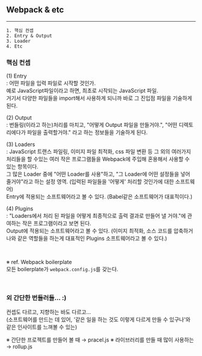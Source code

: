 ## Webpack & etc

---

```
1. 핵심 컨셉
2. Entry & Output
3. Loader
4. Etc
```

### 핵심 컨셉

(1) Entry<br />
\: 어떤 파일을 입력 파일로 시작할 것인가.<br />
예로 JavaScript파일이라고 하면, 최초로 시작되는 JavaScript 파일. <br />
거기서 다양한 파일들을 import해서 사용하게 되니까 바로 그 진입점 파일을 기술하게 된다.

(2) Output<br />
\: 번들링(이라고 하는)처리를 마치고, "어떻게 Output 파일을 만들거야.", "어떤 디렉토리에다가 파일을 출력할거야." 라고 하는 정보들을 기술하게 된다.

(3) Loaders<br />
\: JavaScript 트랜스 파일링, 이미지 파일 최적화, css 파일 변환 등 그 외의 여러가지 처리들을 할 수있는 여러 작은 프로그램들을 Webpack에 주입해 혼용해서 사용할 수 있는 항목이다.<br />
그 많은 Loader 중에 "어떤 Loader를 사용"하고, "그 Loader에 어떤 설정들을 넣어 줄거야"라고 하는 설정 영역. (입력된 파일들을 '어떻게' 처리할 것인가에 대한 소프트웨어)<br />
Entry에 적용되는 소프트웨어라고 볼 수 있다. (Babel같은 소프트웨어가 대표적이다.)

(4) Plugins<br />
\: "Loaders에서 처리 된 파일을 어떻게 최종적으로 출력 결과로 만들어 낼 거야."에 관여하는 작은 프로그램이라고 보면 된다.<br />
Output에 적용되는 소프트웨어라고 볼 수 있다. (이미지 최적화, 소스 코드를 압축하거나와 같은 역할들을 하는게 대표적인 Plugins 소프트웨어라고 볼 수 있다.)

<br />

※ ref. Webpack boilerplate<br />
  모든 boilerplate가 `webpack.config.js`를 갖는다.

<br />

### 외 간단한 번들러들... :)

컨셉도 다르고, 지향하는 바도 다르고...<br />
(소프트웨어를 만드는 데 있어, '같은 일을 하는 것도 이렇게 다르게 만들 수 있구나'와 같은 인사이트를 느껴볼 수 있는)

※ 간단한 프로젝트를 만들어 볼 때 → pracel.js
※ 라이브러리를 만들 때 많이 사용하는 → rollup.js
